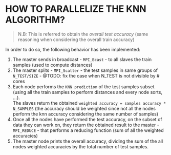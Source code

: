 # HOW TO PARALLELIZE THE KNN ALGORITHM?

> N.B: This is referred to obtain the *overall test accuracy* (same reasoning when considering the overall train accuracy)<br>


In order to do so, the following behavior has been implemented:

1. The master sends in broadcast - `MPI_Bcast` - to all slaves the train samples (used to compute distances)
2. The master splits - `MPI_Scatter` - the test samples in same groups of `N_TEST/SIZE` - @TODO: fix the case when N_TEST is not divisible by # cores
3. Each node performs the `KNN prediction` of the test samples subset (using all the train samples to perform distances and every node sorts, ...). <br> The slaves return the obtained `weighted accuracy = samples accuracy * N_SAMPLES` (the accuracy should be weighted since not all the nodes perform the knn accuracy considering the same number of samples)
4. Once all the nodes have performed the test accuracy, on the subset of data they can work on, they return the obtained result to the master - `MPI_REDUCE` -
that performs a reducing function (sum of all the weighted accuracies)
5. The master node prints the overall accuracy, dividing the sum of the all nodes weighted accuracies by the total number of test samples.
